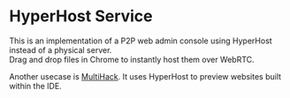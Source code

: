 # HyperHost Service

This is an implementation of a P2P web admin console using HyperHost instead of a physical server.  
Drag and drop files in Chrome to instantly host them over WebRTC.  

Another usecase is <a href="https://github.com/rationalcoding/multihack">MultiHack</a>. It uses HyperHost to preview websites built within the IDE.
